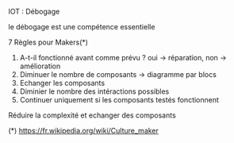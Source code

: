 IOT : Débogage

le débogage est une compétence essentielle

7 Règles pour Makers(*)

1. A-t-il fonctionné avant comme prévu ? oui -> réparation, non -> amélioration
2. Diminuer le nombre de composants -> diagramme par blocs
3. Echanger les composants
5. Diminier le nombre des intéractions possibles
6. Continuer uniquement si les composants testés fonctionnent

Réduire la complexité et echanger des composants

(*) https://fr.wikipedia.org/wiki/Culture_maker
